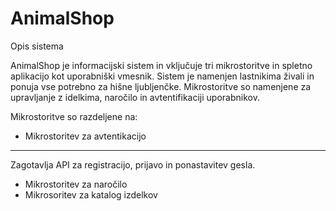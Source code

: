 # AnimalShop
Opis sistema

AnimalShop je informacijski sistem in vključuje tri mikrostoritve in spletno aplikacijo kot uporabniški vmesnik. Sistem je namenjen lastnikima živali in ponuja vse potrebno za hišne ljubljenčke. Mikrostoritve so namenjene za upravljanje z idelkima, naročilo in avtentifikaciji uporabnikov.

Mikrostoritve so razdeljene na:
* Mikrostoritev za avtentikacijo 
---
Zagotavlja API za registracijo, prijavo in ponastavitev gesla.

* Mikrostoritev za naročilo
* Mikrosoritev za katalog izdelkov



